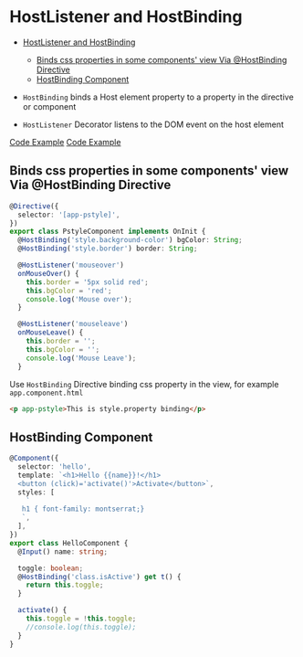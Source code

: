 # HostListener and HostBinding
- [HostListener and HostBinding](#hostlistener-and-hostbinding)
  - [Binds css properties in some components' view Via @HostBinding Directive](#binds-css-properties-in-some-components-view-via-hostbinding-directive)
  - [HostBinding Component](#hostbinding-component)

- `HostBinding` binds a Host element property to a property in the directive or component
- `HostListener` Decorator listens to the DOM event on the host element

[Code Example](https://reurl.cc/YXNbba)
[Code Example](https://angular-hu4bvx.stackblitz.io)

## Binds css properties in some components' view Via @HostBinding Directive

```typescript
@Directive({
  selector: '[app-pstyle]',
})
export class PstyleComponent implements OnInit {
  @HostBinding('style.background-color') bgColor: String;
  @HostBinding('style.border') border: String;

  @HostListener('mouseover')
  onMouseOver() {
    this.border = '5px solid red';
    this.bgColor = 'red';
    console.log('Mouse over');
  }

  @HostListener('mouseleave')
  onMouseLeave() {
    this.border = '';
    this.bgColor = '';
    console.log('Mouse Leave');
  }
```

Use `HostBinding` Directive binding css property in the view, for example `app.component.html`
```html
<p app-pstyle>This is style.property binding</p>
```

## HostBinding Component 

```typescript
@Component({
  selector: 'hello',
  template: `<h1>Hello {{name}}!</h1>
  <button (click)='activate()'>Activate</button>`,
  styles: [
    `
   h1 { font-family: montserrat;}
   `,
  ],
})
export class HelloComponent {
  @Input() name: string;

  toggle: boolean;
  @HostBinding('class.isActive') get t() {
    return this.toggle;
  }

  activate() {
    this.toggle = !this.toggle;
    //console.log(this.toggle);
  }
}
```



